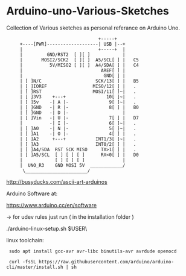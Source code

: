 # Arduino-uno-Various-Sketches

Collection of Various sketches as personal referance on Arduino Uno.

                                      +-----+
         +----[PWR]-------------------| USB |--+
         |                            +-----+  |
         |         GND/RST2  [ ][ ]            |
         |       MOSI2/SCK2  [ ][ ]  A5/SCL[ ] |   C5 
         |          5V/MISO2 [ ][ ]  A4/SDA[ ] |   C4 
         |                             AREF[ ] |
         |                              GND[ ] |
         | [ ]N/C                    SCK/13[ ] |   B5
         | [ ]IOREF                 MISO/12[ ] |   .
         | [ ]RST                   MOSI/11[ ]~|   .
         | [ ]3V3    +---+               10[ ]~|   .
         | [ ]5v    -| A |-               9[ ]~|   .
         | [ ]GND   -| R |-               8[ ] |   B0
         | [ ]GND   -| D |-                    |
         | [ ]Vin   -| U |-               7[ ] |   D7
         |          -| I |-               6[ ]~|   .
         | [ ]A0    -| N |-               5[ ]~|   .
         | [ ]A1    -| O |-               4[ ] |   .
         | [ ]A2     +---+           INT1/3[ ]~|   .
         | [ ]A3                     INT0/2[ ] |   .
         | [ ]A4/SDA  RST SCK MISO     TX>1[ ] |   .
         | [ ]A5/SCL  [ ] [ ] [ ]      RX<0[ ] |   D0
         |            [ ] [ ] [ ]              |
         |  UNO_R3    GND MOSI 5V  ____________/
          \_______________________/
   
   http://busyducks.com/ascii-art-arduinos

Arduino Software at:

https://www.arduino.cc/en/software

-> for udev rules just run ( in the installation folder )

./arduino-linux-setup.sh $USER\

linux toolchain:
     
     sudo apt install gcc-avr avr-libc binutils-avr avrdude openocd 
     
     curl -fsSL https://raw.githubusercontent.com/arduino/arduino-cli/master/install.sh | sh


